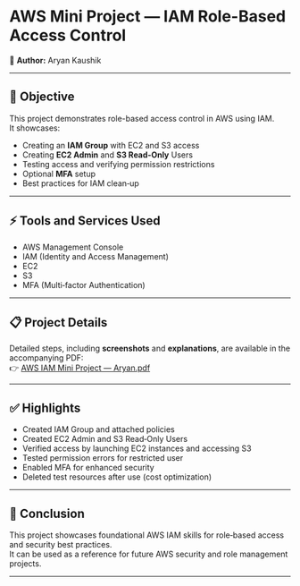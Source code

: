# AWS Mini Project — IAM Role-Based Access Control

👤 **Author:** Aryan Kaushik  

---

## 📝 Objective
This project demonstrates role-based access control in AWS using IAM.  
It showcases:
- Creating an **IAM Group** with EC2 and S3 access
- Creating **EC2 Admin** and **S3 Read‑Only** Users
- Testing access and verifying permission restrictions
- Optional **MFA** setup
- Best practices for IAM clean‑up

---

## ⚡️ Tools and Services Used
- AWS Management Console
- IAM (Identity and Access Management)
- EC2
- S3
- MFA (Multi‑factor Authentication)

---

## 📋 Project Details
Detailed steps, including **screenshots** and **explanations**, are available in the accompanying PDF:  
👉 [AWS IAM Mini Project — Aryan.pdf](AWS_IAM_MiniProject‑Aryan.pdf)

---

## ✅ Highlights
- Created IAM Group and attached policies
- Created EC2 Admin and S3 Read‑Only Users
- Verified access by launching EC2 instances and accessing S3
- Tested permission errors for restricted user
- Enabled MFA for enhanced security
- Deleted test resources after use (cost optimization)

---

## 🚀 Conclusion
This project showcases foundational AWS IAM skills for role‑based access and security best practices.  
It can be used as a reference for future AWS security and role management projects.

---
